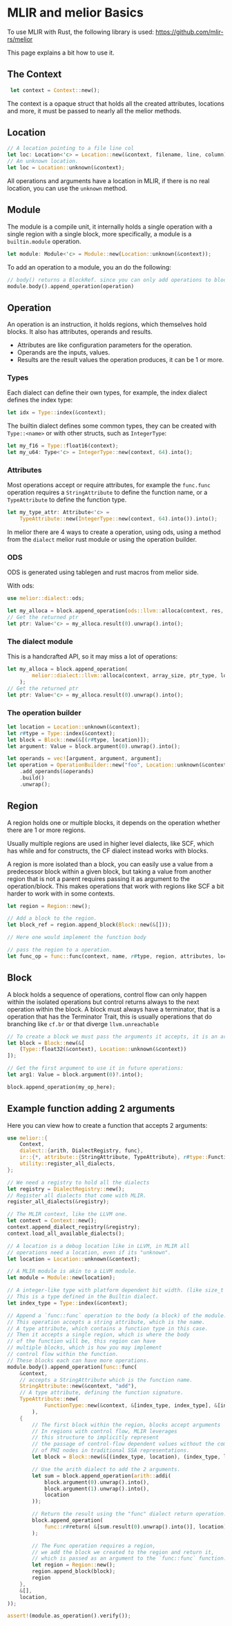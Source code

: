 # MLIR and melior Basics

To use MLIR with Rust, the following library is used: <https://github.com/mlir-rs/melior>

This page explains a bit how to use it.

## The Context

```rust
 let context = Context::new();
```

The context is a opaque struct that holds all the created attributes, locations and more, it must be passed to nearly all
the melior methods.

## Location

```rust
// A location pointing to a file line col
let loc: Location<'c> = Location::new(&context, filename, line, column);
// An unknown location.
let loc = Location::unknown(&context);
```

All operations and arguments have a location in MLIR, if there is no real location, you can use the `unknown` method.

## Module

The module is a compile unit, it internally holds a single operation with a single region with a single block, more specifically, a module is a `builtin.module` operation.

```rust
let module: Module<'c> = Module::new(Location::unknown(&context));
```

To add an operation to a module, you an do the following:

```rust
// body() returns a BlockRef. since you can only add operations to blocks.
module.body().append_operation(operation)
```


## Operation

An operation is an instruction, it holds regions, which themselves hold blocks. It also has attributes, operands and results.

- Attributes are like configuration parameters for the operation.
- Operands are the inputs, values.
- Results are the result values the operation produces, it can be 1 or more.

### Types

Each dialect can define their own types, for example, the index dialect defines the index type:

```rust
let idx = Type::index(&context);
```

The builtin dialect defines some common types, they can be created with `Type::<name>` or with other structs, such as `IntegerType`:

```rust
let my_f16 = Type::float16(context);
let my_u64: Type<'c> = IntegerType::new(context, 64).into();
```

### Attributes

Most operations accept or require attributes, for example the `func.func` operation requires a `StringAttribute` to define the function name, or a `TypeAttribute` to define the function type.

```rust
let my_type_attr: Attribute<'c> =
    TypeAttribute::new(IntegerType::new(context, 64).into()).into();
```

In melior there are 4 ways to create a operation, using ods, using a method from the `dialect` melior rust module or using the operation builder.

### ODS

ODS is generated using tablegen and rust macros from melior side.

With ods:

```rust
use melior::dialect::ods;

let my_alloca = block.append_operation(ods::llvm::alloca(context, res, array_size, elem_type, location).into());
// Get the returned ptr
let ptr: Value<'c> = my_alloca.result(0).unwrap().into();
```

### The dialect module

This is a handcrafted API, so it may miss a lot of operations:

```rust
let my_alloca = block.append_operation(
        melior::dialect::llvm::alloca(context, array_size, ptr_type, location, extra_options)
    );
// Get the returned ptr
let ptr: Value<'c> = my_alloca.result(0).unwrap().into();
```

### The operation builder

```rust
let location = Location::unknown(&context);
let r#type = Type::index(&context);
let block = Block::new(&[(r#type, location)]);
let argument: Value = block.argument(0).unwrap().into();

let operands = vec![argument, argument, argument];
let operation = OperationBuilder::new("foo", Location::unknown(&context))
    .add_operands(&operands)
    .build()
    .unwrap();
```

## Region

A region holds one or multiple blocks, it depends on the operation whether there are 1 or more regions.

Usually multiple regions are used in higher level dialects, like SCF, which has while and for constructs, the CF dialect instead works
with blocks.

A region is more isolated than a block, you can easily use a value from a predecessor block within a given block, but taking a value from another region that is not a parent requires passing it as argument to the operation/block. This makes operations that work with regions like SCF a bit harder to work with in some contexts.

```rust
let region = Region::new();

// Add a block to the region.
let block_ref = region.append_block(Block::new(&[]));

// Here one would implement the function body

// pass the region to a operation.
let func_op = func::func(context, name, r#type, region, attributes, location);
```

## Block

A block holds a sequence of operations, control flow can only happen within the isolated operations but control returns always to the next operation within the block. A block must always have a terminator, that is a operation that has the Terminator Trait, this is usually operations that do branching like `cf.br` or that diverge `llvm.unreachable`

```rust
// To create a block we must pass the arguments it accepts, it is an array of a tuple of (Type, Location)
let block = Block::new(&[
    (Type::float32(&context), Location::unknown(&context))
]);

// Get the first argument to use it in future operations:
let arg1: Value = block.argument(0)?.into();

block.append_operation(my_op_here);

```

## Example function adding 2 arguments

Here you can view how to create a function that accepts 2 arguments:

```rust
use melior::{
    Context,
    dialect::{arith, DialectRegistry, func},
    ir::{*, attribute::{StringAttribute, TypeAttribute}, r#type::FunctionType},
    utility::register_all_dialects,
};

// We need a registry to hold all the dialects
let registry = DialectRegistry::new();
// Register all dialects that come with MLIR.
register_all_dialects(&registry);

// The MLIR context, like the LLVM one.
let context = Context::new();
context.append_dialect_registry(&registry);
context.load_all_available_dialects();

// A location is a debug location like in LLVM, in MLIR all
// operations need a location, even if its "unknown".
let location = Location::unknown(&context);

// A MLIR module is akin to a LLVM module.
let module = Module::new(location);

// A integer-like type with platform dependent bit width. (like size_t or usize)
// This is a type defined in the Builtin dialect.
let index_type = Type::index(&context);

// Append a `func::func` operation to the body (a block) of the module.
// This operation accepts a string attribute, which is the name.
// A type attribute, which contains a function type in this case.
// Then it accepts a single region, which is where the body
// of the function will be, this region can have
// multiple blocks, which is how you may implement
// control flow within the function.
// These blocks each can have more operations.
module.body().append_operation(func::func(
    &context,
    // accepts a StringAttribute which is the function name.
    StringAttribute::new(&context, "add"),
    // A type attribute, defining the function signature.
    TypeAttribute::new(
            FunctionType::new(&context, &[index_type, index_type], &[index_type]).into()
        ),
    {
        // The first block within the region, blocks accept arguments
        // In regions with control flow, MLIR leverages
        // this structure to implicitly represent
        // the passage of control-flow dependent values without the complex nuances
        // of PHI nodes in traditional SSA representations.
        let block = Block::new(&[(index_type, location), (index_type, location)]);

        // Use the arith dialect to add the 2 arguments.
        let sum = block.append_operation(arith::addi(
            block.argument(0).unwrap().into(),
            block.argument(1).unwrap().into(),
            location
        ));

        // Return the result using the "func" dialect return operation.
        block.append_operation(
            func::r#return( &[sum.result(0).unwrap().into()], location)
        );

        // The Func operation requires a region,
        // we add the block we created to the region and return it,
        // which is passed as an argument to the `func::func` function.
        let region = Region::new();
        region.append_block(block);
        region
    },
    &[],
    location,
));

assert!(module.as_operation().verify());
```
